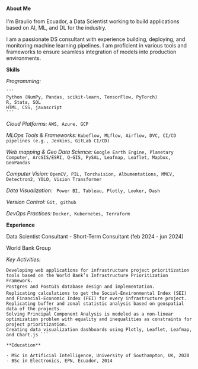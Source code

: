 #### About Me

I'm Braulio from Ecuador, a Data Scientist working to build applications based on AI, ML, and DL for the industry.

I am a passionate DS consultant with experience building, deploying, and monitoring machine learning pipelines. 
I am proficient in various tools and frameworks to ensure seamless integration of models into production environments.

**Skills**

_Programming:_ 

    ```
    Python (NumPy, Pandas, scikit-learn, TensorFlow, PyTorch)
    R, Stata, SQL
    HTML, CSS, javascript
    ```
   

_Cloud Platforms:_ ```AWS, Azure, GCP```

_MLOps Tools & Frameworks:_ ```Kubeflow, MLflow, Airflow, DVC, CI/CD pipelines (e.g., Jenkins, GitLab CI/CD)```

_Web mapping & Geo Data Science:_ ```Google Earth Engine, Planetary Computer, ArcGIS/ESRI, Q-GIS, PySAL, Leafmap, Leaflet, Mapbox, GeoPandas```

_Computer Vision:_ ``` OpenCV, PIL, Torchvision, Albumentations, MMCV, Detectron2, YOLO, Vision Transformer ```

_Data Visualization:_ ``` Power BI, Tableau, Plotly, Looker, Dash```

_Version Control:_ ``` Git, github ```

_DevOps Practices:_ ```Docker, Kubernetes, Terraform```
     
**Experience**

Data Scientist Consultant - Short-Term Consultant (feb 2024 - jun 2024)

World Bank Group

_Key Activities:_ 
```
Developing web applications for infrastructure project prioritization tools based on the World Bank’s Infrastructure Prioritization Framework.
Postgres and PostGIS database design and implementation.
Replicating calculations to get the Social-Environmental Index (SEI) and Financial-Economic Index (FEI) for every infrastructure project.
Replicating buffer and zonal statistic analysis based on geospatial data of the projects.
Solving Principal Component Analysis is modeled as a non-linear optimization problem with equality and inequalities as constraints for project prioritization.
Creating data visualization dashboards using Plotly, Leaflet, Leafmap, and Chart.js ```

**Education**

- MSc in Artificial Intelligence, University of Southampton, UK, 2020
- BSc in Electronics, EPN, Ecuador, 2014
